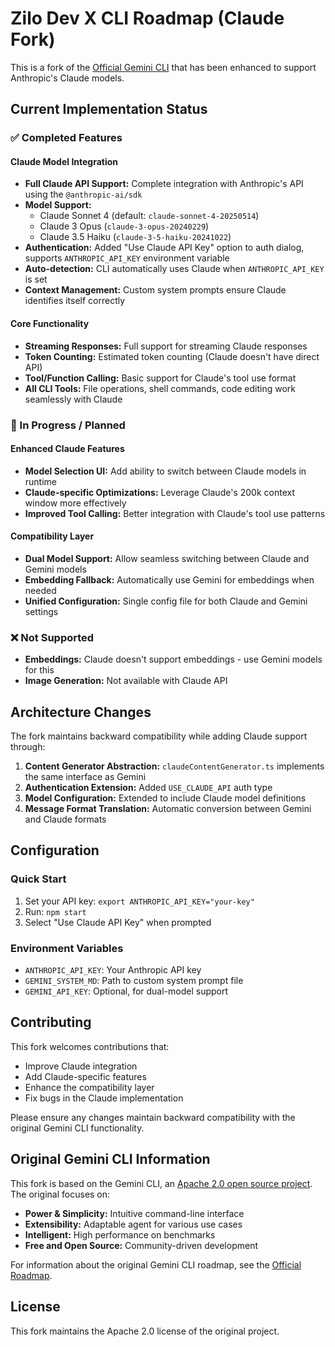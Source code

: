 # Zilo Dev X CLI Roadmap (Claude Fork)

This is a fork of the [Official Gemini CLI](https://github.com/google-gemini/gemini-cli) that has been enhanced to support Anthropic's Claude models.

## Current Implementation Status

### ✅ Completed Features

#### Claude Model Integration
- **Full Claude API Support:** Complete integration with Anthropic's API using the `@anthropic-ai/sdk`
- **Model Support:** 
  - Claude Sonnet 4 (default: `claude-sonnet-4-20250514`)
  - Claude 3 Opus (`claude-3-opus-20240229`)
  - Claude 3.5 Haiku (`claude-3-5-haiku-20241022`)
- **Authentication:** Added "Use Claude API Key" option to auth dialog, supports `ANTHROPIC_API_KEY` environment variable
- **Auto-detection:** CLI automatically uses Claude when `ANTHROPIC_API_KEY` is set
- **Context Management:** Custom system prompts ensure Claude identifies itself correctly

#### Core Functionality
- **Streaming Responses:** Full support for streaming Claude responses
- **Token Counting:** Estimated token counting (Claude doesn't have direct API)
- **Tool/Function Calling:** Basic support for Claude's tool use format
- **All CLI Tools:** File operations, shell commands, code editing work seamlessly with Claude

### 🚧 In Progress / Planned

#### Enhanced Claude Features
- **Model Selection UI:** Add ability to switch between Claude models in runtime
- **Claude-specific Optimizations:** Leverage Claude's 200k context window more effectively
- **Improved Tool Calling:** Better integration with Claude's tool use patterns

#### Compatibility Layer
- **Dual Model Support:** Allow seamless switching between Claude and Gemini models
- **Embedding Fallback:** Automatically use Gemini for embeddings when needed
- **Unified Configuration:** Single config file for both Claude and Gemini settings

### ❌ Not Supported

- **Embeddings:** Claude doesn't support embeddings - use Gemini models for this
- **Image Generation:** Not available with Claude API

## Architecture Changes

The fork maintains backward compatibility while adding Claude support through:

1. **Content Generator Abstraction:** `claudeContentGenerator.ts` implements the same interface as Gemini
2. **Authentication Extension:** Added `USE_CLAUDE_API` auth type
3. **Model Configuration:** Extended to include Claude model definitions
4. **Message Format Translation:** Automatic conversion between Gemini and Claude formats

## Configuration

### Quick Start
1. Set your API key: `export ANTHROPIC_API_KEY="your-key"`
2. Run: `npm start`
3. Select "Use Claude API Key" when prompted

### Environment Variables
- `ANTHROPIC_API_KEY`: Your Anthropic API key
- `GEMINI_SYSTEM_MD`: Path to custom system prompt file
- `GEMINI_API_KEY`: Optional, for dual-model support

## Contributing

This fork welcomes contributions that:
- Improve Claude integration
- Add Claude-specific features
- Enhance the compatibility layer
- Fix bugs in the Claude implementation

Please ensure any changes maintain backward compatibility with the original Gemini CLI functionality.

## Original Gemini CLI Information

This fork is based on the Gemini CLI, an [Apache 2.0 open source project](https://github.com/google-gemini/gemini-cli). The original focuses on:

- **Power & Simplicity:** Intuitive command-line interface
- **Extensibility:** Adaptable agent for various use cases
- **Intelligent:** High performance on benchmarks
- **Free and Open Source:** Community-driven development

For information about the original Gemini CLI roadmap, see the [Official Roadmap](https://github.com/google-gemini/gemini-cli/issues/4191).

## License

This fork maintains the Apache 2.0 license of the original project.
